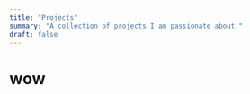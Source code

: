 ```yaml
---
title: "Projects"
summary: "A collection of projects I am passionate about."
draft: false
---
```


# wow